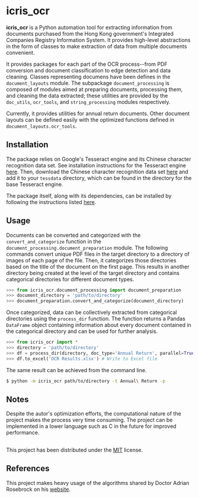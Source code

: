 # icris_ocr

**icris_ocr** is a Python automation tool for extracting information from documents purchased from the Hong Kong government's Integrated Companies Registry Information System. It provides high-level abstractions in the form of classes to make extraction of data from multiple documents convenient.

It provides packages for each part of the OCR process--from PDF conversion and document classification to edge detection and data cleaning. Classes representing documens have been defines in the `document_layouts` module. The subpackage `document_processing` is composed of modules aimed at preparing documents, processing them, and cleaning the data extracted; these utilities are provided by the `doc_utils`, `ocr_tools`, and `string_processing` modules respectively.

Currently, it provides utilities for annual return documents. Other document layouts can be defined easily with the optimized functions defined in `document_layouts.ocr_tools`.

## Installation

The package relies on Google's Tesseract engine and its Chinese character recognition data set. See installation instructions for the Tesseract engine [here](https://www.pyimagesearch.com/2017/07/03/installing-tesseract-for-ocr/). Then, download the Chinese character recognition data set [here](https://github.com/tesseract-ocr/tessdata) and add it to your `tessdata` directory, which can be found in the directory for the base Tesseract engine.

The package itself, along with its dependencies, can be installed by following the instructions listed [here](https://cets.seas.upenn.edu/answers/install-python-module.html).

## Usage

Documents can be converted and categorized with the `convert_and_categorize` function in the `document_processing.document_preparation` module. The following commands convert unique PDF files in the target directory to a directory of images of each page of the file. Then, it categorizes those directories based on the title of the document on the first page. This results in another directory being created at the level of the target directory and contains categorical directories for different document types.

```Python
>>> from icris_ocr.document_processing import document_preparation
>>> document_directory = 'path/to/directory'
>>> document_preparation.convert_and_categorize(document_directory)
```

Once categorized, data can be collectively extracted from categorical directories using the `process_dir` function. The function returns a Pandas `DataFrame` object containing information about every document contained in the categorical directory and can be used for further analysis.

```Python
>>> from icris_ocr import *
>>> directory = 'path/to/directory'
>>> df = process_dir(directory, doc_type='Annual Return', parallel=True)
>>> df.to_excel('OCR Results.xlsx') # Write to Excel file
```

The same result can be achieved from the command line.

```Bash
$ python -m icris_ocr path/to/directory -t Annual\ Return -p
```

## Notes

Despite the autor's optimization efforts, the computational nature of the project makes the process very time consuming. The project can be implemented in a lower language such as C in the future for improved performance.

## 

This project has been distributed under the [MIT](https://github.com/adityaverma415/icris_ocr/edit/master/LICENSE.txt) license.

## References

This project makes heavy usage of the algorithms shared by Doctor Adrian Rosebrock on his [website](https://www.pyimagesearch.com).

